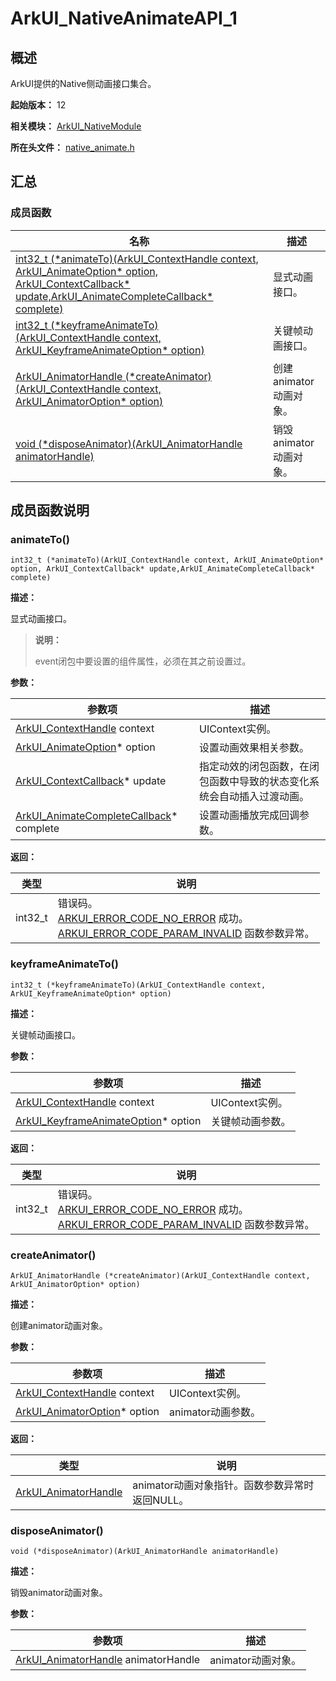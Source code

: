 # ArkUI_NativeAnimateAPI_1
<!--Kit: ArkUI-->
<!--Subsystem: ArkUI-->
<!--Owner: @CCFFWW-->
<!--Designer: @CCFFWW-->
<!--Tester: @lxl007-->
<!--Adviser: @HelloCrease-->

## 概述

ArkUI提供的Native侧动画接口集合。

**起始版本：** 12

**相关模块：** [ArkUI_NativeModule](capi-arkui-nativemodule.md)

**所在头文件：** [native_animate.h](capi-native-animate-h.md)

## 汇总

### 成员函数

| 名称 | 描述 |
| -- | -- |
| [int32_t (\*animateTo)(ArkUI_ContextHandle context, ArkUI_AnimateOption* option, ArkUI_ContextCallback* update,ArkUI_AnimateCompleteCallback* complete)](#animateto) | 显式动画接口。 |
| [int32_t (\*keyframeAnimateTo)(ArkUI_ContextHandle context, ArkUI_KeyframeAnimateOption* option)](#keyframeanimateto) | 关键帧动画接口。 |
| [ArkUI_AnimatorHandle (\*createAnimator)(ArkUI_ContextHandle context, ArkUI_AnimatorOption* option)](#createanimator) | 创建animator动画对象。 |
| [void (\*disposeAnimator)(ArkUI_AnimatorHandle animatorHandle)](#disposeanimator) | 销毁animator动画对象。 |

## 成员函数说明

### animateTo()

```
int32_t (*animateTo)(ArkUI_ContextHandle context, ArkUI_AnimateOption* option, ArkUI_ContextCallback* update,ArkUI_AnimateCompleteCallback* complete)
```

**描述：**


显式动画接口。

> **说明：**
>
> event闭包中要设置的组件属性，必须在其之前设置过。

**参数：**

| 参数项                                                                                                 | 描述 |
|-----------------------------------------------------------------------------------------------------| -- |
| [ArkUI_ContextHandle](capi-arkui-nativemodule-arkui-context8h.md) context                           | UIContext实例。 |
| [ArkUI_AnimateOption](capi-arkui-nativemodule-arkui-animateoption.md)* option                       | 设置动画效果相关参数。 |
| [ArkUI_ContextCallback](capi-arkui-nativemodule-arkui-contextcallback.md)* update                                                                   | 指定动效的闭包函数，在闭包函数中导致的状态变化系统会自动插入过渡动画。 |
| [ArkUI_AnimateCompleteCallback](capi-arkui-nativemodule-arkui-animatecompletecallback.md)* complete | 设置动画播放完成回调参数。 |

**返回：**

| 类型 | 说明 |
| -- | -- |
| int32_t | 错误码。<br>            [ARKUI_ERROR_CODE_NO_ERROR](capi-native-type-h.md#arkui_errorcode) 成功。<br>            [ARKUI_ERROR_CODE_PARAM_INVALID](capi-native-type-h.md#arkui_errorcode) 函数参数异常。 |

### keyframeAnimateTo()

```
int32_t (*keyframeAnimateTo)(ArkUI_ContextHandle context, ArkUI_KeyframeAnimateOption* option)
```

**描述：**


关键帧动画接口。

**参数：**

| 参数项                                                                       | 描述 |
|---------------------------------------------------------------------------| -- |
| [ArkUI_ContextHandle](capi-arkui-nativemodule-arkui-context8h.md) context | UIContext实例。 |
| [ArkUI_KeyframeAnimateOption](capi-arkui-nativemodule-arkui-keyframeanimateoption.md)* option                                   | 关键帧动画参数。 |

**返回：**

| 类型 | 说明 |
| -- | -- |
| int32_t | 错误码。<br>            [ARKUI_ERROR_CODE_NO_ERROR](capi-native-type-h.md#arkui_errorcode) 成功。<br>            [ARKUI_ERROR_CODE_PARAM_INVALID](capi-native-type-h.md#arkui_errorcode) 函数参数异常。 |

### createAnimator()

```
ArkUI_AnimatorHandle (*createAnimator)(ArkUI_ContextHandle context, ArkUI_AnimatorOption* option)
```

**描述：**


创建animator动画对象。

**参数：**

| 参数项                                                                       | 描述 |
|---------------------------------------------------------------------------| -- |
| [ArkUI_ContextHandle](capi-arkui-nativemodule-arkui-context8h.md) context | UIContext实例。 |
| [ArkUI_AnimatorOption](capi-arkui-nativemodule-arkui-animatoroption.md)* option                                          | animator动画参数。 |

**返回：**

| 类型                       | 说明 |
|--------------------------| -- |
| [ArkUI_AnimatorHandle](capi-arkui-nativemodule-arkui-animator8h.md) | animator动画对象指针。函数参数异常时返回NULL。 |

### disposeAnimator()

```
void (*disposeAnimator)(ArkUI_AnimatorHandle animatorHandle)
```

**描述：**


销毁animator动画对象。

**参数：**

| 参数项 | 描述 |
|-----|----|
| [ArkUI_AnimatorHandle](capi-arkui-nativemodule-arkui-animator8h.md) animatorHandle | animator动画对象。 |
